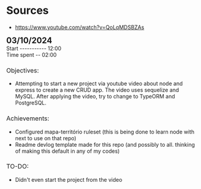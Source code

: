 # Sources

- https://www.youtube.com/watch?v=QoLqMDSBZAs

<div>
    <h2 style=display:inline>03/10/2024</h3>
    <br>
    Start ----------- 12:00
    <br>
    Time spent -- 02:00
</div>

<h3 style=font-weight:normal>Objectives:</h3>

- Attempting to start a new project via youtube video about node and express to create a new CRUD app. The video uses sequelize and MySQL. After applying the video, try to change to TypeORM and PostgreSQL.

<h3 style=font-weight:normal>Achievements:</h3>

  - Configured mapa-território ruleset (this is being done to learn node with next to use on that repo)
  - Readme devlog template made for this repo (and possibly to all. thinking of making this default in any of my codes)

<h3 style=font-weight:normal>TO-DO:</h3>

  - Didn't even start the project from the video